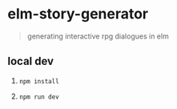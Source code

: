 # elm-story-generator
> generating interactive rpg dialogues in elm

## local dev

1. `npm install`

1. `npm run dev`
